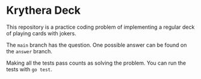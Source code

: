 # Krythera Deck

This repository is a practice coding problem of implementing a regular deck of playing cards with jokers.

The `main` branch has the question. One possible answer can be found on the `answer` branch.

Making all the tests pass counts as solving the problem. You can run the tests with `go test`.